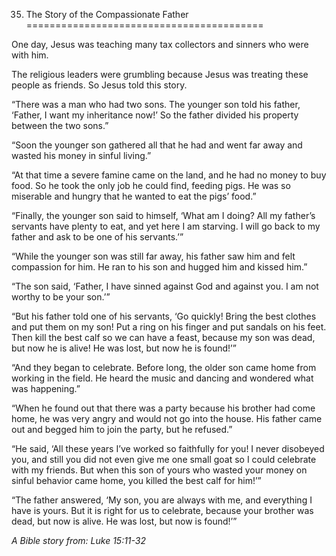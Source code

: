 35. The Story of the Compassionate Father
=========================================

One day, Jesus was teaching many tax collectors and sinners who were
with him.

The religious leaders were grumbling because Jesus was treating these
people as friends. So Jesus told this story.

“There was a man who had two sons. The younger son told his father,
‘Father, I want my inheritance now!’ So the father divided his property
between the two sons.”

“Soon the younger son gathered all that he had and went far away and
wasted his money in sinful living.”

“At that time a severe famine came on the land, and he had no money to
buy food. So he took the only job he could find, feeding pigs. He was so
miserable and hungry that he wanted to eat the pigs’ food.”

“Finally, the younger son said to himself, ‘What am I doing? All my
father’s servants have plenty to eat, and yet here I am starving. I will
go back to my father and ask to be one of his servants.’”

“While the younger son was still far away, his father saw him and felt
compassion for him. He ran to his son and hugged him and kissed him.”

“The son said, ‘Father, I have sinned against God and against you. I am
not worthy to be your son.’”

“But his father told one of his servants, ‘Go quickly! Bring the best
clothes and put them on my son! Put a ring on his finger and put sandals
on his feet. Then kill the best calf so we can have a feast, because my
son was dead, but now he is alive! He was lost, but now he is found!’”

“And they began to celebrate. Before long, the older son came home from
working in the field. He heard the music and dancing and wondered what
was happening.”

“When he found out that there was a party because his brother had come
home, he was very angry and would not go into the house. His father came
out and begged him to join the party, but he refused.”

“He said, ‘All these years I’ve worked so faithfully for you! I never
disobeyed you, and still you did not even give me one small goat so I
could celebrate with my friends. But when this son of yours who wasted
your money on sinful behavior came home, you killed the best calf for
him!’”

“The father answered, ‘My son, you are always with me, and everything I
have is yours. But it is right for us to celebrate, because your brother
was dead, but now is alive. He was lost, but now is found!’”

*A Bible story from: Luke 15:11-32*
